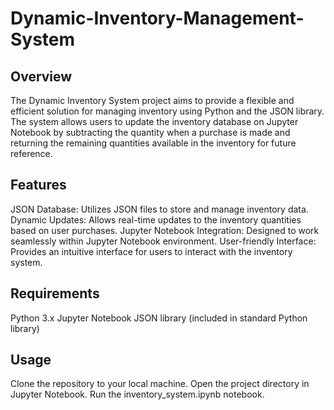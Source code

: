 # Dynamic-Inventory-Management-System
## Overview
The Dynamic Inventory System project aims to provide a flexible and efficient solution for managing inventory using Python and the JSON library. The system allows users to update the inventory database on Jupyter Notebook by subtracting the quantity when a purchase is made and returning the remaining quantities available in the inventory for future reference.

## Features
JSON Database: Utilizes JSON files to store and manage inventory data.
Dynamic Updates: Allows real-time updates to the inventory quantities based on user purchases.
Jupyter Notebook Integration: Designed to work seamlessly within Jupyter Notebook environment.
User-friendly Interface: Provides an intuitive interface for users to interact with the inventory system.
## Requirements
Python 3.x
Jupyter Notebook
JSON library (included in standard Python library)
## Usage
Clone the repository to your local machine.
Open the project directory in Jupyter Notebook.
Run the inventory_system.ipynb notebook.
